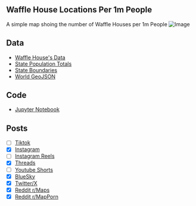## Waffle House Locations Per 1m People
A simple map shoing the number of Waffle Houses per 1m People
![Image](https://drive.google.com/uc?export=view&id=13Dh_KzSWDLOM50WUna_QRg94NOsseQMG)

## Data
* [Waffle House's Data](https://locations.wafflehouse.com/)
* [State Population Totals](https://www.census.gov/data/tables/time-series/demo/popest/2020s-state-total.html)
* [State Boundaries](https://www.census.gov/geographies/mapping-files/time-series/geo/carto-boundary-file.html)
* [World GeoJSON](https://public.opendatasoft.com/explore/dataset/world-administrative-boundaries/export/?flg=en-us)

## Code
* [Jupyter Notebook](FormatData.ipynb)

## Posts
- [ ] [Tiktok]()
- [x] [Instagram](https://www.instagram.com/p/DIt08iWvJqk/)
- [ ] [Instagram Reels]()
- [x] [Threads](https://www.threads.net/@vinemapper/post/DIt09PmPeBW)
- [ ] [Youtube Shorts]()
- [x] [BlueSky](https://bsky.app/profile/vinemapper.bsky.social/post/3lndmwd3a6s2g)
- [x] [Twitter/X](https://x.com/VineMapper/status/1914362089612951956)
- [x] [Reddit r/Maps](https://www.reddit.com/r/Maps/comments/1k4ialy/waffle_house_locations_per_1m_people/)
- [x] [Reddit r/MapPorn](https://www.reddit.com/r/MapPorn/comments/1k4ianq/waffle_house_locations_per_1m_people/)
